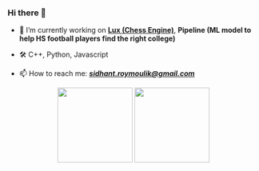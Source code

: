 ### Hi there 👋

- 🔭 I’m currently working on **[Lux (Chess Engine)](https://github.com/Sidhant-Roymoulik/Lux)**, **Pipeline (ML model to help HS football players find the right college)**

- 🛠️ C++, Python, Javascript

- 📫 How to reach me: ***sidhant.roymoulik@gmail.com***

<p align="center">
<!--   <img style="height: 150px" src="https://github-readme-stats.vercel.app/api?username=Sidhant-Roymoulik&theme=bear&hide_border=true&include_all_commits=false&count_private=false" /> -->
  <img style="height: 150px" src="https://github-readme-streak-stats.herokuapp.com/?user=Sidhant-Roymoulik&theme=bear&hide_border=true" />
  <img style="height: 150px" src="https://github-readme-stats.vercel.app/api/top-langs/?username=Sidhant-Roymoulik&theme=bear&hide_border=true&hide=CMake,Makefile&layout=compact&langs_count=6" />
</p>

<!--
**Sidhant-Roymoulik/Sidhant-Roymoulik** is a ✨ _special_ ✨ repository because its `README.md` (this file) appears on your GitHub profile.

Here are some ideas to get you started:

- 🔭 I’m currently working on ...
- 🌱 I’m currently learning ...
- 👯 I’m looking to collaborate on ...
- 🤔 I’m looking for help with ...
- 💬 Ask me about ...
- 📫 How to reach me: ...
- 😄 Pronouns: ...
- ⚡ Fun fact: ...
-->

